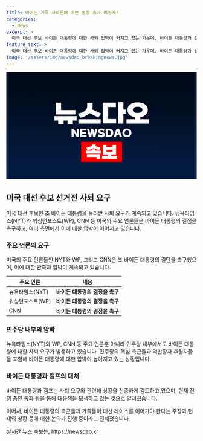 ```yaml
---
title: 바이든 가족 사퇴론에 바쁜 별장 휴가 어떻게?
categories:
  - News
excerpt: >
  미국 대선 후보 바이든 대통령에 대한 사퇴 압박이 커지고 있는 가운데, 바이든 대통령과 캠프가 사퇴 여부에 대한 결정을 내리기 위해 상의 중이라는 보도가 나오고 있다. 주요 언론과 고액 후원자들이 사퇴를 촉구하는 가운데, 바이든 대통령과 함께 선거를 치르는 민주당 후보들도 불안감을 드러내며 거리를 두는 모습이 보도되고 있다. 이에 대한 여론은 정치계 뿐 아니라 곳곳에서 나오고 있으며, 바이든 일가는 대선 레이스를 계속해야 한다는 촉구가 나오고 있다.
feature_text: >
  미국 대선 후보 바이든 대통령에 대한 사퇴 압박이 커지고 있는 가운데, 바이든 대통령과 캠프가 사퇴 여부에 대한 결정을 내리기 위해 상의 중이라는 보도가 나오고 있다. 주요 언론과 고액 후원자들이 사퇴를 촉구하는 가운데, 바이든 대통령과 함께 선거를 치르는 민주당 후보들도 불안감을 드러내며 거리를 두는 모습이 보도되고 있다. 이에 대한 여론은 정치계 뿐 아니라 곳곳에서 나오고 있으며, 바이든 일가는 대선 레이스를 계속해야 한다는 촉구가 나오고 있다.
image: '/assets/img/newsdao_breakingnews.jpg'
---
```


<p><img src="/assets/img/newsdao_breakingnews.jpg" alt="firstkoreanews 속보" /></p>

<h2 data-ke-size="size26">미국 대선 후보 선거전 사퇴 요구</h2>

<p data-ke-size="size16">미국 대선 후보인 조 바이든 대통령을 둘러싼 사퇴 요구가 계속되고 있습니다. 뉴욕타임스(NYT)와 워싱턴포스트(WP), CNN 등 미국의 주요 언론들은 바이든 대통령의 결정을 촉구하고, 여러 측면에서 이에 대한 압박이 이어지고 있습니다.</p>

<h3>주요 언론의 요구</h3>

<p data-ke-size="size16">미국의 주요 언론들인 NYT와 WP, 그리고 CNN은 조 바이든 대통령의 결단을 촉구했으며, 이에 대한 관측과 압박이 계속되고 있습니다.</p>

<table>
<thead>
<tr>
<th>주요 언론</th>
<th>내용</th>
</tr>
</thead>
<tbody>
<tr>
<td>뉴욕타임스(NYT)</td>
<td style="text-align: center; height: 17px;"><b>바이든 대통령의 결정을 촉구</b></td>
</tr>
<tr>
<td>워싱턴포스트(WP)</td>
<td style="text-align: center; height: 17px;"><b>바이든 대통령의 결정을 촉구</b></td>
</tr>
<tr>
<td>CNN</td>
<td style="text-align: center; height: 17px;"><b>바이든 대통령의 결정을 촉구</b></td>
</tr>
</tbody>
</table>

<h3>민주당 내부의 압박</h3>

<p data-ke-size="size16">뉴욕타임스(NYT)와 WP, CNN 등 주요 언론뿐 아니라 민주당 내부에서도 바이든 대통령에 대한 사퇴 요구가 발생하고 있습니다. 민주당의 핵심 측근들과 억만장자 후원자들을 포함해 바이든 대통령에 대한 압박이 높아지고 있는 상황입니다.</p>

<h3>바이든 대통령과 캠프의 대처</h3>

<p data-ke-size="size16">바이든 대통령과 캠프는 사퇴 요구와 관련해 상황을 신중하게 검토하고 있으며, 현재 진행 중인 통화 등을 통해 대응책을 모색하고 있는 것으로 알려졌습니다.</p>

<p>이어서, 바이든 대통령의 측근들과 가족들이 대선 레이스를 이어가야 한다는 주장과 현재의 상황 등에 대한 논의가 진행 중이라고 전해졌습니다.</p>
실시간 뉴스 속보는, <a href="https://newsdao.kr" rel="dofollow">https://newsdao.kr</a>


